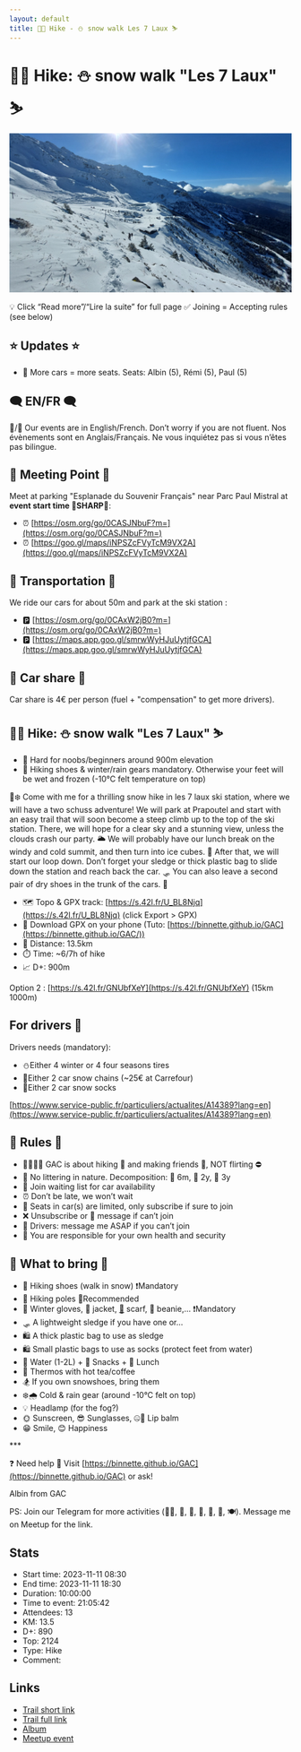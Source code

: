 ```yaml
---
layout: default
title: 🥾🔴 Hike - ⛄ snow walk Les 7 Laux ⛷️
---
```


# 🥾🔴 Hike: ⛄ snow walk "Les 7 Laux" ⛷️

![2023-11-11](../img/orig/2023-11-11.jpg)

💡 Click “Read more”/“Lire la suite” for full page ✅ Joining = Accepting rules (see below)

##  ⭐ Updates ⭐ 

* 📅 More cars = more seats. Seats: Albin (5), Rémi (5), Paul (5)

##  🗨️ EN/FR 🗨️ 
🦅/🐓 Our events are in English/French. Don’t worry if you are not fluent. Nos évènements sont en Anglais/Français. Ne vous inquiétez pas si vous n’êtes pas bilingue.

## 📍 Meeting Point 📍
Meet at parking "Esplanade du Souvenir Français" near Parc Paul Mistral at **event start time 🔺SHARP🔺**:

* ⏰ [https://osm.org/go/0CASJNbuF?m=](https://osm.org/go/0CASJNbuF?m=)
* ⏰ [https://goo.gl/maps/iNPSZcFVyTcM9VX2A](https://goo.gl/maps/iNPSZcFVyTcM9VX2A)

##  🚗 Transportation 🚗 
We ride our cars for about 50m and park at the ski station :

* 🅿️ [https://osm.org/go/0CAxW2jB0?m=](https://osm.org/go/0CAxW2jB0?m=)
* 🅿️ [https://maps.app.goo.gl/smrwWyHJuUytjfGCA](https://maps.app.goo.gl/smrwWyHJuUytjfGCA)

##  🚗 Car share 🚗 
Car share is 4€ per person (fuel + "compensation" to get more drivers).

##  🥾🔴 Hike: ⛄ snow walk "Les 7 Laux" ⛷️ 

* 🔴 Hard for noobs/beginners around 900m elevation
* 🔺 Hiking shoes & winter/rain gears mandatory. Otherwise your feet will be wet and frozen (-10°C felt temperature on top)

🎿❄️ Come with me for a thrilling snow hike in les 7 laux ski station, where we will have a two schuss adventure! We will park at Prapoutel and start with an easy trail that will soon become a steep climb up to the top of the ski station. There, we will hope for a clear sky and a stunning view, unless the clouds crash our party. 🌥️ We will probably have our lunch break on the windy and cold summit, and then turn into ice cubes. 🥶 After that, we will start our loop down. Don’t forget your sledge or thick plastic bag to slide down the station and reach back the car. 🛷 You can also leave a second pair of dry shoes in the trunk of the cars. 👟

* 🗺️ Topo & GPX track: [https://s.42l.fr/U_BL8Njq](https://s.42l.fr/U_BL8Njq) (click Export > GPX)
* 📲 Download GPX on your phone (Tuto: [https://binnette.github.io/GAC](https://binnette.github.io/GAC/))
* 📏 Distance: 13.5km
* ⏱️ Time: \~6/7h of hike
* 📈 D+: 900m

Option 2 : [https://s.42l.fr/GNUbfXeY](https://s.42l.fr/GNUbfXeY) (15km 1000m)

##  For drivers 🚗 
Drivers needs (mandatory):

* ⛄Either 4 winter or 4 four seasons tires
* 🔗Either 2 car snow chains (\~25€ at Carrefour)
* 🧦Either 2 car snow socks

[https://www.service-public.fr/particuliers/actualites/A14389?lang=en](https://www.service-public.fr/particuliers/actualites/A14389?lang=en)

##  📜 Rules 📜 

* 🚶‍♀️🚶‍♂️ GAC is about hiking 🥾 and making friends 🤗, NOT flirting ⛔
* 🚮 No littering in nature. Decomposition: 🍊 6m, 🍌 2y, 🥚 3y
* 🚗 Join waiting list for car availability
* ⏰ Don’t be late, we won’t wait
* 💺 Seats in car(s) are limited, only subscribe if sure to join
* ❌ Unsubscribe or 💬 message if can’t join
* 🚗 Drivers: message me ASAP if you can’t join
* 💟 You are responsible for your own health and security

##  🎒 What to bring 🎒 

* 🥾 Hiking shoes (walk in snow) ❗Mandatory
* 🥢 Hiking poles 💯Recommended
* 🧤 Winter gloves, 🧥 jacket, [🧣](https://wprock.fr/t/emoji/cold-face/) scarf, 🧢 beanie,... ❗Mandatory
* 🛷 A lightweight sledge if you have one or...
* 🛍 A thick plastic bag to use as sledge
* 🛍 Small plastic bags to use as socks (protect feet from water)
* 🧃 Water (1-2L) + 🍫 Snacks + 🥗 Lunch
* 🍵 Thermos with hot tea/coffee
* 🏂 If you own snowshoes, bring them
* ❄️🌧️ Cold & rain gear (around -10°C felt on top)
* 💡 Headlamp (for the fog?)
* 🌞 Sunscreen, 😎 Sunglasses, 🤐🧊 Lip balm
* 😁 Smile, 😊 Happiness

\*\*\*

❓ Need help 🤔 Visit [https://binnette.github.io/GAC](https://binnette.github.io/GAC) or ask!

Albin from GAC

PS: Join our Telegram for more activities (🧗‍♀️, 🏓, 🎳, 🎲, 🎥, 🎵, 🍽️). Message me on Meetup for the link.

## Stats

- Start time: 2023-11-11 08:30
- End time: 2023-11-11 18:30
- Duration: 10:00:00
- Time to event: 21:05:42
- Attendees: 13
- KM: 13.5
- D+: 890
- Top: 2124
- Type: Hike
- Comment: 

## Links

- [Trail short link](https://s.42l.fr/U_BL8Njq)
- [Trail full link]()
- [Album](https://binnette.github.io/GacImg2023/2023-11-11-🥾🔴-Hike-⛄-snow-walk-Les-7-Laux-⛷️.html)
- [Meetup event](https://www.meetup.com/grenoble-adventure-club-english-french/events/297276396/)
